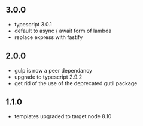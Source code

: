 ## 3.0.0
* typescript 3.0.1
* default to async / await form of lambda
* replace express with fastify

## 2.0.0
* gulp is now a peer dependancy
* upgrade to typescript 2.9.2
* get rid of the use of the deprecated gutil package

## 1.1.0

* templates upgraded to target node 8.10
